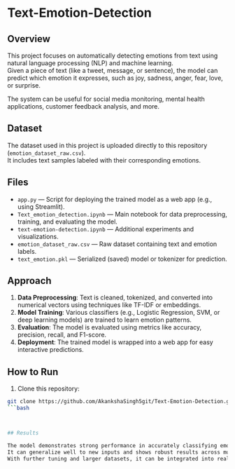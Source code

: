 # Text-Emotion-Detection




## Overview

This project focuses on automatically detecting emotions from text using natural language processing (NLP) and machine learning.  
Given a piece of text (like a tweet, message, or sentence), the model can predict which emotion it expresses, such as joy, sadness, anger, fear, love, or surprise.

The system can be useful for social media monitoring, mental health applications, customer feedback analysis, and more.

## Dataset

The dataset used in this project is uploaded directly to this repository (`emotion_dataset_raw.csv`).  
It includes text samples labeled with their corresponding emotions.

## Files

- `app.py` — Script for deploying the trained model as a web app (e.g., using Streamlit).
- `Text_emotion_detection.ipynb` — Main notebook for data preprocessing, training, and evaluating the model.
- `text-emotion-detection.ipynb` — Additional experiments and visualizations.
- `emotion_dataset_raw.csv` — Raw dataset containing text and emotion labels.
- `text_emotion.pkl` — Serialized (saved) model or tokenizer for prediction.

## Approach

1. **Data Preprocessing**: Text is cleaned, tokenized, and converted into numerical vectors using techniques like TF-IDF or embeddings.
2. **Model Training**: Various classifiers (e.g., Logistic Regression, SVM, or deep learning models) are trained to learn emotion patterns.
3. **Evaluation**: The model is evaluated using metrics like accuracy, precision, recall, and F1-score.
4. **Deployment**: The trained model is wrapped into a web app for easy interactive predictions.

## How to Run

1. Clone this repository:

```bash
git clone https://github.com/AkankshaSingh5git/Text-Emotion-Detection.git
```bash



## Results

The model demonstrates strong performance in accurately classifying emotions from text data.  
It can generalize well to new inputs and shows robust results across multiple emotion categories such as joy, sadness, anger, fear, love, and surprise.  
With further tuning and larger datasets, it can be integrated into real-world applications for real-time emotion analysis and monitoring.







